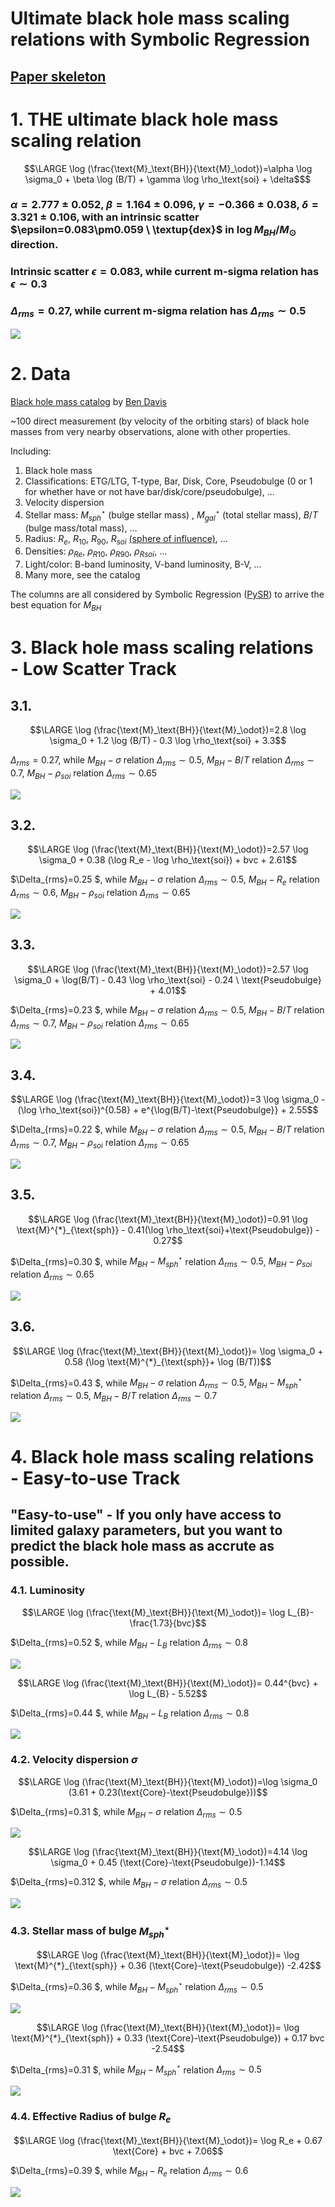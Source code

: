 # Ultimate black hole mass scaling relations with Symbolic Regression

## [Paper skeleton](https://www.overleaf.com/read/srkwtczhmfys)

# 1. THE ultimate black hole mass scaling relation
```math
\LARGE
\log (\frac{\text{M}_\text{BH}}{\text{M}_\odot})=\alpha \log \sigma_0 + \beta \log (B/T) + \gamma \log \rho_\text{soi} + \delta$
```
### $\alpha=2.777\pm0.052$, $\beta=1.164\pm0.096$, $\gamma=-0.366\pm0.038$, $\delta=3.321\pm0.106$, with an intrinsic scatter $\epsilon=0.083\pm0.059 \ \textup{dex}$ in $\log M_{BH}/M_\odot$ direction.

### Intrinsic scatter $\epsilon=0.083$, while current m-sigma relation has  $\epsilon \sim 0.3$
### $\Delta_{rms}=0.27$, while current m-sigma relation has $\Delta_{rms} \sim 0.5$
![](plots/sigma-BT-rho.png)

# 2. Data
[Black hole mass catalog](SMBH_Data_0303.csv) by [Ben Davis](https://bendavis007.github.io/)

~100 direct measurement (by velocity of the orbiting stars) of black hole masses from very nearby observations, alone with other properties.

Including:

1. Black hole mass
2. Classifications: ETG/LTG, T-type, Bar, Disk, Core, Pseudobulge (0 or 1 for whether have or not have bar/disk/core/pseudobulge), …  
3. Velocity dispersion
4. Stellar mass: $M^\star_{sph}$ (bulge stellar mass) , $M^\star_{gal}$ (total stellar mass), $B/T$ (bulge mass/total mass), …
5. Radius: $R_e$, $R_{10}$, $R_{90}$, $R_{soi}$ [(sphere of influence)](https://en.wikipedia.org/wiki/Sphere_of_influence_(black_hole)), …
6. Densities: $\rho_{Re}$, $\rho_{R10}$, $\rho_{R90}$, $\rho_{Rsoi}$, …
7. Light/color: B-band luminosity, V-band luminosity, B-V, …
8. Many more, see the catalog

The columns are all considered by Symbolic Regression ([PySR](https://astroautomata.com/PySR/)) to arrive the best equation for $M_{BH}$

# 3. Black hole mass scaling relations - Low Scatter Track
## 3.1.
```math
\LARGE
\log (\frac{\text{M}_\text{BH}}{\text{M}_\odot})=2.8 \log \sigma_0 + 1.2 \log (B/T) - 0.3 \log \rho_\text{soi} + 3.3
```

$\Delta_{rms}=0.27$, while $M_{BH}-\sigma$ relation $\Delta_{rms} \sim 0.5$, $M_{BH}-B/T$ relation $\Delta_{rms} \sim 0.7$, $M_{BH}-\rho_{soi}$ relation $\Delta_{rms} \sim 0.65$

![](plots/sigma-BT-rho.png)


## 3.2.
```math
\LARGE
\log (\frac{\text{M}_\text{BH}}{\text{M}_\odot})=2.57 \log \sigma_0 + 0.38 (\log R_e - \log \rho_\text{soi}) + bvc + 2.61
```

$\Delta_{rms}=0.25  $, while $M_{BH}-\sigma$ relation $\Delta_{rms} \sim 0.5$, $M_{BH}-R_e$ relation $\Delta_{rms} \sim 0.6$, $M_{BH}-\rho_{soi}$ relation $\Delta_{rms} \sim 0.65$

![](plots/sigma-Re-rho-bvc.png)


## 3.3.
```math
\LARGE
\log (\frac{\text{M}_\text{BH}}{\text{M}_\odot})=2.57 \log \sigma_0 + \log(B/T) - 0.43 \log \rho_\text{soi} - 0.24 \ \text{Pseudobulge} + 4.01
```

$\Delta_{rms}=0.23  $, while $M_{BH}-\sigma$ relation $\Delta_{rms} \sim 0.5$, $M_{BH}-B/T$ relation $\Delta_{rms} \sim 0.7$, $M_{BH}-\rho_{soi}$ relation $\Delta_{rms} \sim 0.65$

![](plots/sigma-BT-rho-pseudobulge.png)


## 3.4.
```math
\LARGE
\log (\frac{\text{M}_\text{BH}}{\text{M}_\odot})=3 \log \sigma_0 - (\log \rho_\text{soi})^{0.58} + e^{\log(B/T)-\text{Pseudobulge}} + 2.55
```

$\Delta_{rms}=0.22  $, while $M_{BH}-\sigma$ relation $\Delta_{rms} \sim 0.5$, $M_{BH}-B/T$ relation $\Delta_{rms} \sim 0.7$, $M_{BH}-\rho_{soi}$ relation $\Delta_{rms} \sim 0.65$

![](plots/sigma-rho-BT-pseudobulge.png)


## 3.5.
```math
\LARGE
\log (\frac{\text{M}_\text{BH}}{\text{M}_\odot})=0.91 \log \text{M}^{*}_{\text{sph}} - 0.41(\log \rho_\text{soi}+\text{Pseudobulge}) - 0.27
```

$\Delta_{rms}=0.30  $, while $M_{BH}-M^\star_{sph}$ relation $\Delta_{rms} \sim 0.5$, $M_{BH}-\rho_{soi}$ relation $\Delta_{rms} \sim 0.65$

![](plots/M-rho-pseudobulge.png)


## 3.6.
```math
\LARGE
\log (\frac{\text{M}_\text{BH}}{\text{M}_\odot})= \log \sigma_0 + 0.58 (\log \text{M}^{*}_{\text{sph}}+ \log (B/T))
```

$\Delta_{rms}=0.43  $, while $M_{BH}-\sigma$ relation $\Delta_{rms} \sim 0.5$, $M_{BH}-M^\star_{sph}$ relation $\Delta_{rms} \sim 0.5$, $M_{BH}-B/T$ relation $\Delta_{rms} \sim 0.7$

![](plots/sigma-M-BT.png)


# 4. Black hole mass scaling relations - Easy-to-use Track
## "Easy-to-use" - If you only have access to limited galaxy parameters, but you want to predict the black hole mass as accrute as possible.

### 4.1. Luminosity
```math
\LARGE
\log (\frac{\text{M}_\text{BH}}{\text{M}_\odot})= \log L_{B}-\frac{1.73}{bvc}
```

$\Delta_{rms}=0.52  $, while $M_{BH}-L_B$ relation $\Delta_{rms} \sim 0.8$

![](plots/blum-bvtc.png)


```math
\LARGE
\log (\frac{\text{M}_\text{BH}}{\text{M}_\odot})= 0.44^{bvc} + \log L_{B} - 5.52
```

$\Delta_{rms}=0.44  $, while $M_{BH}-L_B$ relation $\Delta_{rms} \sim 0.8$

![](plots/bvtc-blum.png)


### 4.2. Velocity dispersion $\sigma$
```math
\LARGE
\log (\frac{\text{M}_\text{BH}}{\text{M}_\odot})=\log \sigma_0 (3.61 + 0.23(\text{Core}-\text{Pseudobulge}))
```

$\Delta_{rms}=0.31  $, while $M_{BH}-\sigma$ relation $\Delta_{rms} \sim 0.5$

![](plots/sigma-core-pseudobulge.png)


```math
\LARGE
\log (\frac{\text{M}_\text{BH}}{\text{M}_\odot})=4.14 \log \sigma_0 + 0.45 (\text{Core}-\text{Pseudobulge})-1.14
```

$\Delta_{rms}=0.312  $, while $M_{BH}-\sigma$ relation $\Delta_{rms} \sim 0.5$

![](plots/sigma-core-pseudobulge2.png)


### 4.3. Stellar mass of bulge $M^\star_{sph}$
```math
\LARGE
\log (\frac{\text{M}_\text{BH}}{\text{M}_\odot})= \log \text{M}^{*}_{\text{sph}} + 0.36 (\text{Core}-\text{Pseudobulge}) -2.42
```

$\Delta_{rms}=0.36  $, while $M_{BH}-M^\star_{sph}$ relation $\Delta_{rms} \sim 0.5$

![](plots/M-core-pseudobulge.png)

```math
\LARGE
\log (\frac{\text{M}_\text{BH}}{\text{M}_\odot})= \log \text{M}^{*}_{\text{sph}} + 0.33 (\text{Core}-\text{Pseudobulge}) + 0.17 bvc -2.54
```

$\Delta_{rms}=0.31  $, while $M_{BH}-M^\star_{sph}$ relation $\Delta_{rms} \sim 0.5$

![](plots/M-core-pseudobulge-bvc.png)


### 4.4. Effective Radius of bulge $R_e$
```math
\LARGE
\log (\frac{\text{M}_\text{BH}}{\text{M}_\odot})= \log R_e + 0.67 \text{Core} + bvc + 7.06
```

$\Delta_{rms}=0.39  $, while $M_{BH}-R_e$ relation $\Delta_{rms} \sim 0.6$

![](plots/Re-core-bvc.png)
